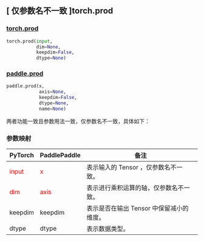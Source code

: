 ## [ 仅参数名不一致 ]torch.prod
### [torch.prod](https://pytorch.org/docs/stable/generated/torch.prod.html?highlight=prod#torch.prod)


```python
torch.prod(input,
           dim=None,
           keepdim=False,
           dtype=None)
```

### [paddle.prod](https://www.paddlepaddle.org.cn/documentation/docs/zh/develop/api/paddle/prod_cn.html#prod)

```python
paddle.prod(x,
            axis=None,
            keepdim=False,
            dtype=None,
            name=None)
```

两者功能一致且参数用法一致，仅参数名不一致，具体如下：
### 参数映射

| PyTorch       | PaddlePaddle | 备注                                                   |
| ------------- | ------------ | ------------------------------------------------------ |
| <font color='red'> input </font> | <font color='red'> x </font> | 表示输入的 Tensor ，仅参数名不一致。  |
| <font color='red'> dim </font> | <font color='red'> axis </font> | 表示进行乘积运算的轴，仅参数名不一致。  |
| keepdim           | keepdim         | 表示是否在输出 Tensor 中保留减小的维度。                  |
| dtype           | dtype         | 表示数据类型。                  |
